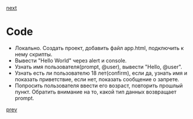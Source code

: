 <a href="06.md">next</a>

<h1>Code</h1>

<div>
<ul>
<li>
Локально. Создать проект, добавить файл app.html, подключить к нему скрипты.
</li>
<li>
Вывести "Hello World" через alert и console.
</li>
<li>
Узнать имя пользователя(prompt, @user), вывести "Hello, @user".
</li>
<li>
Узнать есть ли пользователю 18 лет(confirm), если да, узнать имя и показать приветствие, если нет, показать сообщение о запрете.
</li>
<li>
Попросить пользователя ввести его возраст, повторить прошлый пункт. Обратить внимание на то, какой тип данных возвращает prompt.
</li>
</ul>
</div>

<a href="04.md">prev</a>
